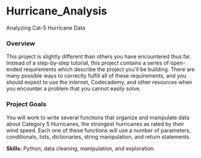 # Hurricane_Analysis
Analyzing Cat-5 Hurricane Data

### Overview
This project is slightly different than others you have encountered thus far. Instead of a step-by-step tutorial, this project contains a series of open-ended requirements which describe the project you'll be building. There are many possible ways to correctly fulfill all of these requirements, and you should expect to use the internet, Codecademy, and other resources when you encounter a problem that you cannot easily solve.

### Project Goals
You will work to write several functions that organize and manipulate data about Category 5 Hurricanes, the strongest hurricanes as rated by their wind speed. Each one of these functions will use a number of parameters, conditionals, lists, dictionaries, string manipulation, and return statements.

**Skills:** Python, data cleaning, manipulation, and exploration.

